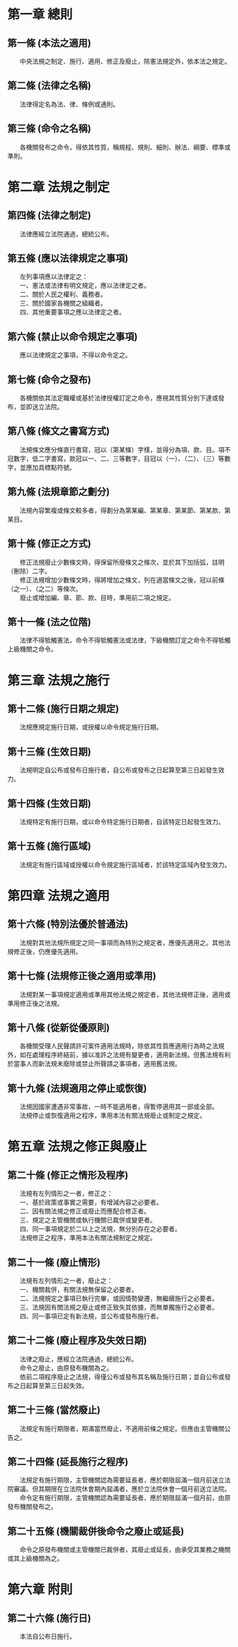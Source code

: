 第一章  總則
============
第一條 (本法之適用)
-------------------
　　中央法規之制定、施行、適用、修正及廢止，除憲法規定外，依本法之規定。  


第二條 (法律之名稱)
-------------------
　　法律得定名為法、律、條例或通則。  


第三條 (命令之名稱)
-------------------
　　各機關發布之命令，得依其性質，稱規程、規則、細則、辦法、綱要、標準或準則。  


第二章  法規之制定
==================
第四條 (法律之制定)
-------------------
　　法律應經立法院通過，總統公布。  


第五條 (應以法律規定之事項)
---------------------------
　　左列事項應以法律定之：  
　　一、憲法或法律有明文規定，應以法律定之者。  
　　二、關於人民之權利、義務者。  
　　三、關於國家各機關之組織者。  
　　四、其他重要事項之應以法律定之者。  


第六條 (禁止以命令規定之事項)
-----------------------------
　　應以法律規定之事項，不得以命令定之。  


第七條 (命令之發布)
-------------------
　　各機關依其法定職權或基於法律授權訂定之命令，應視其性質分別下達或發布，並即送立法院。  


第八條 (條文之書寫方式)
-----------------------
　　法規條文應分條直行書寫，冠以（第某條）字樣，並得分為項、款、目。項不冠數字，低二字書寫，款冠以一、二、三等數字，目冠以（一）、（二）、（三）等數字，並應加具標點符號。  


第九條 (法規章節之劃分)
-----------------------
　　法規內容繁複或條文較多者，得劃分為第某編、第某章、第某節、第某款、第某目。  


第十條 (修正之方式)
-------------------
　　修正法規廢止少數條文時，得保留所廢條文之條次，並於其下加括弧，註明（刪除）二字。  
　　修正法規增加少數條文時，得將增加之條文，列在適當條文之後，冠以前條（之一）、（之二）等條次。  
　　廢止或增加編、章、節、款、目時，準用前二項之規定。  


第十一條 (法之位階)
-------------------
　　法律不得牴觸憲法，命令不得牴觸憲法或法律，下級機關訂定之命令不得牴觸上級機關之命令。  


第三章  法規之施行
==================
第十二條 (施行日期之規定)
-------------------------
　　法規應規定施行日期，或授權以命令規定施行日期。  


第十三條 (生效日期)
-------------------
　　法規明定自公布或發布日施行者，自公布或發布之日起算至第三日起發生效力。  


第十四條 (生效日期)
-------------------
　　法規特定有施行日期，或以命令特定施行日期者，自該特定日起發生效力。  


第十五條 (施行區域)
-------------------
　　法規定有施行區域或授權以命令規定施行區域者，於該特定區域內發生效力。  


第四章  法規之適用
==================
第十六條 (特別法優於普通法)
---------------------------
　　法規對其他法規所規定之同一事項而為特別之規定者，應優先適用之。其他法規修正後，仍應優先適用。  


第十七條 (法規修正後之適用或準用)
---------------------------------
　　法規對某一事項規定適用或準用其他法規之規定者，其他法規修正後，適用或準用修正後之法規。  


第十八條 (從新從優原則)
-----------------------
　　各機關受理人民聲請許可案件適用法規時，除依其性質應適用行為時之法規外，如在處理程序終結前，據以准許之法規有變更者，適用新法規。但舊法規有利於當事人而新法規未廢除或禁止所聲請之事項者，適用舊法規。  


第十九條 (法規適用之停止或恢復)
-------------------------------
　　法規因國家遭遇非常事故，一時不能適用者，得暫停適用其一部或全部。  
　　法規停止或恢復適用之程序，準用本法有關法規廢止或制定之規定。  


第五章  法規之修正與廢止
========================
第二十條 (修正之情形及程序)
---------------------------
　　法規有左列情形之一者，修正之：  
　　一、基於政策或事實之需要，有增減內容之必要者。  
　　二、因有關法規之修正或廢止而應配合修正者。  
　　三、規定之主管機關或執行機關已裁併或變更者。  
　　四、同一事項規定於二以上之法規，無分別存在之必要者。  
　　法規修正之程序，準用本法有關法規制定之規定。  


第二十一條 (廢止情形)
---------------------
　　法規有左列情形之一者，廢止之：  
　　一、機關裁併，有關法規無保留之必要者。  
　　二、法規規定之事項已執行完畢，或因情勢變遷，無繼續施行之必要者。  
　　三、法規因有關法規之廢止或修正致失其依據，而無單獨施行之必要者。  
　　四、同一事項已定有新法規，並公布或發布施行者。  


第二十二條 (廢止程序及失效日期)
-------------------------------
　　法律之廢止，應經立法院通過，總統公布。  
　　命令之廢止，由原發布機關為之。  
　　依前二項程序廢止之法規，得僅公布或發布其名稱及施行日期；並自公布或發布之日起算至第三日起失效。  


第二十三條 (當然廢止)
---------------------
　　法規定有施行期限者，期滿當然廢止，不適用前條之規定。但應由主管機關公告之。  


第二十四條 (延長施行之程序)
---------------------------
　　法規定有施行期限，主管機關認為需要延長者，應於期限屆滿一個月前送立法院審議。但其期限在立法院休會期內屆滿者，應於立法院休會一個月前送立法院。  
　　命令定有施行期限，主管機關認為需要延長者，應於期限屆滿一個月前，由原發布機關發布之。  


第二十五條 (機關裁併後命令之廢止或延長)
---------------------------------------
　　命令之原發布機關或主管機關已裁併者，其廢止或延長，由承受其業務之機關或其上級機關為之。  


第六章  附則
============
第二十六條 (施行日)
-------------------
　　本法自公布日施行。